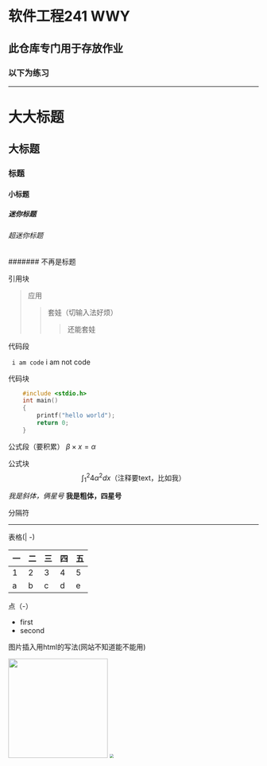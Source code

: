 # 软件工程241 WWY
## 此仓库专门用于存放作业
### 以下为练习

---

# 大大标题
## 大标题
### 标题
#### 小标题
##### 迷你标题
###### 超迷你标题
####### 不再是标题

引用块

>应用
>>套娃（切输入法好烦）
>>>还能套娃

代码段

`` i am code``
i am  not code

代码块

```c
    #include <stdio.h>
    int main()
    {
        printf("hello world");
        return 0;
    }
 ```
公式段（要积累）
$\beta \times x = \alpha$

公式块
$$
\int_{1}^{2}{4\alpha^2}dx\text{（注释要text，比如我）}
$$

*我是斜体，俩星号*
**我是粗体，四星号**

分隔符

---

表格(| -)

|一|二|三|四|五|
|-|-|-|-|-|
|1|2|3|4|5|
|a|b|c|d|e|

点（-）

- first
- second

图片插入用html的写法(网站不知道能不能用)

<img src="https://cn.bing.com/images/search?view=detailV2&ccid=QhtVL9RQ&id=6AE7E7EF2CF2681B3413FB4EB314DA5EC7455B6F&thid=OIP.QhtVL9RQIavx1-OGZx4YbgHaHa&mediaurl=https%3a%2f%2fp1.ssl.qhimg.com%2ft0143a8f9543430429b.jpg&exph=500&expw=500&q=%e4%b8%9b%e9%9b%a8&simid=608048193200266854&FORM=IRPRST&ck=C689073C9354A6EBA687F9527AADA903&selectedIndex=0&itb=0&idpp=overlayview&ajaxhist=0&ajaxserp=0" width="200" height="200">

<img src="https://baike.so.com/gallery/list?ghid=first&pic_idx=1&eid=25739792&sid=26872294" style="zoom: 50%">
